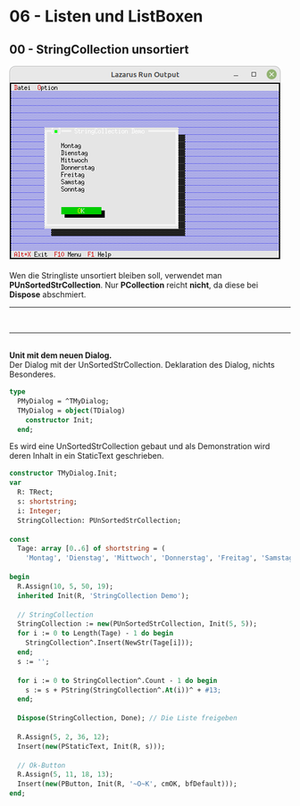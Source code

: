 # 06 - Listen und ListBoxen
## 00 - StringCollection unsortiert

<img src="image.png" alt="Selfhtml"><br><br>
Wen die Stringliste unsortiert bleiben soll, verwendet man <b>PUnSortedStrCollection</b>.
Nur <b>PCollection</b> reicht <b>nicht</b>, da diese bei <b>Dispose</b> abschmiert.
<hr><br>
<hr><br>
<b>Unit mit dem neuen Dialog.</b>
<br>
Der Dialog mit der UnSortedStrCollection.
Deklaration des Dialog, nichts Besonderes.

```pascal
type
  PMyDialog = ^TMyDialog;
  TMyDialog = object(TDialog)
    constructor Init;
  end;

```

Es wird eine UnSortedStrCollection gebaut und
als Demonstration wird deren Inhalt in ein StaticText geschrieben.

```pascal
constructor TMyDialog.Init;
var
  R: TRect;
  s: shortstring;
  i: Integer;
  StringCollection: PUnSortedStrCollection;

const
  Tage: array [0..6] of shortstring = (
    'Montag', 'Dienstag', 'Mittwoch', 'Donnerstag', 'Freitag', 'Samstag', 'Sonntag');

begin
  R.Assign(10, 5, 50, 19);
  inherited Init(R, 'StringCollection Demo');

  // StringCollection
  StringCollection := new(PUnSortedStrCollection, Init(5, 5));
  for i := 0 to Length(Tage) - 1 do begin
    StringCollection^.Insert(NewStr(Tage[i]));
  end;
  s := '';

  for i := 0 to StringCollection^.Count - 1 do begin
    s := s + PString(StringCollection^.At(i))^ + #13;
  end;

  Dispose(StringCollection, Done); // Die Liste freigeben

  R.Assign(5, 2, 36, 12);
  Insert(new(PStaticText, Init(R, s)));

  // Ok-Button
  R.Assign(5, 11, 18, 13);
  Insert(new(PButton, Init(R, '~O~K', cmOK, bfDefault)));
end;

```


